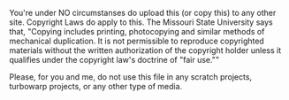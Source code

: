You're under NO circumstanses do upload this (or copy this) to any other site. Copyright Laws do apply to this. The Missouri State University says that, "Copying includes printing, photocopying and similar methods of mechanical duplication. It is not permissible to reproduce copyrighted materials without the written authorization of the copyright holder unless it qualifies under the copyright law's doctrine of "fair use.""

Please, for you and me, do not use this file in any scratch projects, turbowarp projects, or any other type of media.
